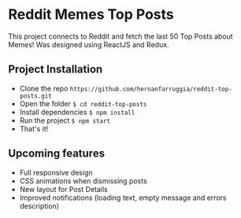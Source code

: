 # Reddit Memes Top Posts
This project connects to Reddit and fetch the last 50 Top Posts about Memes!
Was designed using ReactJS and Redux.

## Project Installation
- Clone the repo `https://github.com/hernanfarruggia/reddit-top-posts.git`
- Open the folder `$ cd reddit-top-posts`
- Install dependencies `$ npm install`
- Run the project `$ npm start`
- That's it!

## Upcoming features
- Full responsive design
- CSS animations when dismissing posts
- New layout for Post Details
- Improved notifications (loading text, empty message and errors description)
